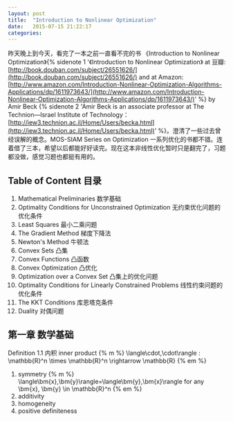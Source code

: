 ```yaml
---
layout: post
title:  "Introduction to Nonlinear Optimization"
date:   2015-07-15 21:22:17
categories:
---
```


昨天晚上到今天，看完了一本之前一直看不完的书 《Introduction to Nonlinear Optimization》{% sidenote 1 '《Introduction to Nonlinear Optimization》 at 豆瓣: [http://book.douban.com/subject/26551626/](http://book.douban.com/subject/26551626/) and at Amazon: [http://www.amazon.com/Introduction-Nonlinear-Optimization-Algorithms-Applications/dp/1611973643/](http://www.amazon.com/Introduction-Nonlinear-Optimization-Algorithms-Applications/dp/1611973643/)' %} by Amir Beck {% sidenote 2 'Amir Beck is an associate professor at The Technion—Israel Institute of Technology： [http://iew3.technion.ac.il/Home/Users/becka.html](http://iew3.technion.ac.il/Home/Users/becka.html)' %}。澄清了一些过去曾经误解的概念。MOS-SIAM Series on Optimization 一系列优化的书都不错。连着借了三本，希望以后都能好好读完。现在这本非线性优化暂时只是翻完了，习题都没做，感觉习题也都挺有用的。

<!--more-->

## Table of Content 目录

1. Mathematical Preliminaries 数学基础
2. Optimality Conditions for Unconstrained Optimization 无约束优化问题的优化条件
3. Least Squares 最小二乘问题
4. The Gradient Method 梯度下降法
5. Newton's Method 牛顿法
6. Convex Sets 凸集
7. Convex Functions 凸函数
8. Convex Optimization 凸优化
9. Optimization over a Convex Set 凸集上的优化问题
10. Optimality Conditions for Linearly Constrained Problems 线性约束问题的优化条件
11. The KKT Conditions 库恩塔克条件
12. Duality 对偶问题

## 第一章 数学基础

Definition 1.1 内积 inner product {% m %} \langle\cdot,\cdot\rangle : \mathbb{R}^n \times \mathbb{R}^n \rightarrow \mathbb{R} {% em %}

1. symmetry {% m %} \langle\bm{x},\bm{y}\rangle=\langle\bm{y},\bm{x}\rangle for any \bm{x}, \bm{y} \in \mathbb{R}^n {% em %}
2. additivity
3. homogeneity
4. positive definiteness
